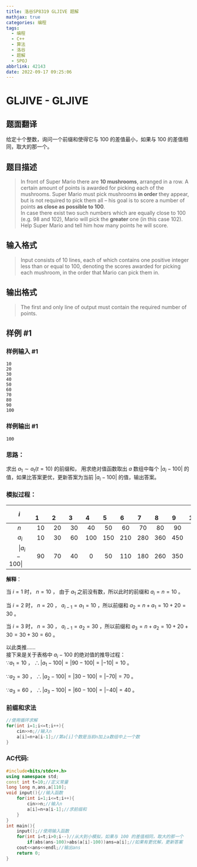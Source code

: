 ```yaml
---
title: 洛谷SP8319 GLJIVE 题解
mathjax: true
categories: 编程
tags:
  - 编程
  - C++
  - 算法
  - 洛谷
  - 题解
  - SPOJ
abbrlink: 42143
date: 2022-09-17 09:25:06
---
```

# GLJIVE - GLJIVE

## 题面翻译

给定十个整数，询问一个前缀和使得它与 100 的差值最小，如果与 100 的差值相同，取大的那一个。

## 题目描述

>In front of Super Mario there are **10 mushrooms**, arranged in a row. A certain amount of points is awarded for picking each of the mushrooms. Super Mario must pick mushrooms **in order** they appear, but is not required to pick them all – his goal is to score a number of points **as close as possible to 100**.    
In case there exist two such numbers which are equally close to 100 (e.g. 98 and 102), Mario will pick the **greater** one (in this case 102).    
Help Super Mario and tell him how many points he will score.  

## 输入格式

>Input consists of 10 lines, each of which contains one positive integer less than or equal to 100, denoting the scores awarded for picking each mushroom, in the order that Mario can pick them in.

## 输出格式

>The first and only line of output must contain the required number of points.

## 样例 #1

### 样例输入 #1

```
10
20
30
40
50
60
70
80
90
100
```

### 样例输出 #1

```
100
```

### 思路： 
求出 $a_1\sim a_t(t=10)$ 的前缀和， 用求绝对值函数取出 $a$ 数组中每个 $\left\vert a_i -100\right\vert$ 的值，如果比答案更优，更新答案为当前 $\left\vert a_i -100\right\vert$  的值，输出答案。

### 模拟过程：  
 
|  $\quad i\quad$ | $\quad1\quad$ | $\quad2\quad$ | $\quad3\quad$ | $\quad4\quad$ | $\quad5\quad$ | $\quad6\quad$ | $\quad7\quad$ | $\quad8\quad$ | $\quad9\quad$ | $\quad10\quad$ |
| :--: | :--: | :--: | :--: | :--: | :--: | :--: | :--: | :--: | :--: | :---: |
| $\quad n\quad$  | $10$ | $20$ | $30$ | $40$ | $50$ | $60$ | $70$ | $80$ | $90$ | $100$ |
| $\quad\; a_i\quad$  | $10$ | $30$ | $60$ | $100$ | $150$ | $210$ | $280$ | $360$ | $450$ | $550$ |
| $\quad\left\vert a_i -100\right\vert\quad$ | $90$ | $70$ | $40$ |  $0$  | $50$ | $110$ | $180$ | $260$ | $350$ | $450$ |

**解释**：　
   
当 $i=1$ 时， $n=10$ ， 由于 $a_1$ 之前没有数，所以此时的前缀和 $a_i=n=10$  。  

当 $i=2$ 时， $n=20$ ， $a_{i-1}=a_1=10$ ，所以前缀和 $a_2=n+a_1=10+20=30$   。  

当 $i=3$ 时， $n=30$ ， $a_{i-1}=a_2=30$ ，所以前缀和 $a_3=n+a_2=10+20+30=30+30=60$  。  
  
以此类推……   
接下来是关于表格中 $a_{i}-100$ 的绝对值的推导过程：   
$\because a_1=10$ ， $\therefore\left\vert a_1 -100\right\vert=\left\vert 90-100\right\vert=\left\vert -10\right\vert=10$ 。  

$\because a_2=30$ ， $\therefore\left\vert a_2-100\right\vert=\left\vert 30-100\right\vert=\left\vert -70\right\vert=70$ 。  

$\because a_3=60$ ， $\therefore\left\vert a_3 -100\right\vert=\left\vert 60-100\right\vert=\left\vert -40\right\vert=40$ 。

### 前缀和求法
```cpp
//使用循环求解
for(int i=1;i<=t;i++){
	cin>>n;//输入n  
	a[i]=n+a[i-1];//第a[i]个数是当前n加上a数组中上一个数
}
```
### AC代码:  
```cpp
#include<bits/stdc++.h>  
using namespace std;
const int t=10;//定义常量 
long long n,ans,a[110];
void input(){//输入函数 
	for(int i=1;i<=t;i++){
		cin>>n;//输入n  
		a[i]=n+a[i-1];//求前缀和
	}
}
int main(){
	input();//使用输入函数
	for(int i=t;i>0;i--)//从大到小模拟，如果与 100 的差值相同，取大的那一个 
		if(abs(ans-100)>abs(a[i]-100))ans=a[i];//如果有更优解，更新答案 
	cout<<ans<<endl;//输出ans 
	return 0;
} 

```

